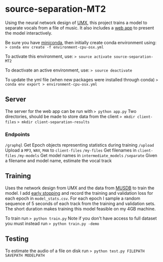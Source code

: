 # source-separation-MT2
Using the neural network design of [UMX](https://github.com/sigsep/open-unmix-pytorch), this project trains a model to separate vocals from a file of music. It also includes a [web app](https://github.com/xavierboudreau/source-separation-MT2-website) to present the model interactively.

Be sure you have [miniconda](https://docs.conda.io/projects/conda/en/latest/user-guide/install/), then initially create conda environment using:
`> conda env create -f environment-cpu-osx.yml`

To activate this environment, use:
`> source activate source-separation-MT2`

To deactivate an active environment, use:
`> source deactivate`

To update the yml file (when new packages were installed through conda)
`> conda env export > environment-cpu-osx.yml`
## Server
The server for the web app can be run with
`> python app.py`
Two directories, should be made to store data from the client 
`> mkdir client-files`
`> mkdir client-separation-results`
### Endpoints
`/graphql`
Get Epoch objects representing statistics during training
`/upload`
Upload a `MP3`, `WAV`, `M4A` to `client-files`
`/my-files`
Get filenames in `client-files`
`/my-models`
Get model names in `intermediate_models`
`/separate`
Given a filename and model name, estimate the vocal track
## Training
Uses the network design from UMX and the data from [MUSDB](https://sigsep.github.io/datasets/musdb.html) to train the model. I add [early stopping](https://en.wikipedia.org/wiki/Early_stopping) and record the training and validation loss for each epoch in `model_stats.csv`. For each epoch I sample a random sequence of 5 seconds of each track from the training and validation sets. The short duration makes training this model feasible on my 4GB machine.

To train run
`> python train.py`
Note if you don't have access to full dataset you must instead run
`> python train.py -demo`
## Testing
To estimate the audio of a file on disk run
`> python test.py FILEPATH SAVEPATH MODELPATH`